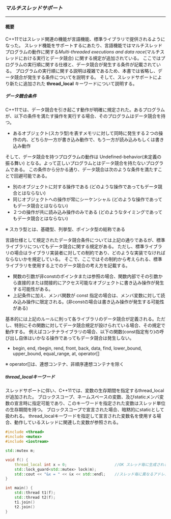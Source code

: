 ### *マルチスレッドサポート*
---
#### 概要
C++11ではスレッド関連の機能が言語機能、標準ライブラリで提供されるようになった。
スレッド機能をサポートするにあたり、言語機能ではマルチスレッドプログラムの動作に関する*Multi-threaded executions and data race*(マルチスレッドにおける実行とデータ競合) に関する規定が追加されている。
ここではプログラムの実行順に関する仕様と、データ競合が発生する条件が記載されている。
プログラムの実行順に関する説明は複雑であるため、本書では省略し、データ競合が発生する条件についてを説明する。
そして、スレッドサポートにより新たに追加された **thread_local** キーワードについて説明する。

##### データ競合条件
C++11では、データ競合を引き起こす動作が明確に規定された。あるプログラムが、以下の条件を満たす操作を実行する場合、そのプログラムはデータ競合を持つ。

 * あるオブジェクト(スカラ型)を表すメモリに対して同時に発生する２つの操作の内、どちらか一方が書き込み動作で、もう一方が読み込みもしくは書き込み動作

そして、データ競合を持つプログラムの動作は Undefined-behavior(未定義の振る舞い) となる。よって正しいプログラムとはデータ競合を持たないプログラムである。
この条件から分かる通り、データ競合は次のような条件を満たすことで回避可能である。

 * 別のオブジェクトに対する操作である (どのような操作であってもデータ競合とはならない)
 * 同じオブジェクトへの操作が常にシーケンシャル (どのような操作であってもデータ競合とはならない)
 * ２つの操作が共に読み込み操作のみである (どのようなタイミングであってもデータ競合とはならない)

※ スカラ型とは、基礎型、列挙型、ポインタ型の総称である

言語仕様として規定されたデータ競合条件については上記の通りであるが、標準ライブラリについてもデータ競合に関する規定がある。
ただし、標準ライブラリの場合はライブラリ実装者に対しての制約であり、どのような実装でなければならないかを規定している。
そこで、ここではその制約から考えられる、標準ライブラリを使用する上でのデータ競合の考え方を記載する。

 * 関数の引数が非constのポインタまたは参照の場合、関数内部でその引数から直接的または間接的にアクセス可能なオブジェクトに書き込み操作が発生する可能性がある。
 * 上記条件に加え、メンバ関数が const 指定の場合は、メンバ変数に対して読み込み操作に限定される。(非constの場合は書き込み操作が発生する可能性がある)

基本的には上記のルールに則って各ライブラリのデータ競合が定義される。ただし、特別にその関数に対してデータ競合規定が設けられている場合、その規定で動作する。
例えばコンテナライブラリの場合、以下の関数(const指定有り)の呼び出し自体はいかなる操作であってもデータ競合は発生しない。

 * begin, end, rbegin, rend, front, back, data, find, lower_bound, upper_bound, equal_range, at, operator[]

※ operator[]は、連想コンテナ、非順序連想コンテナを除く

##### thread_localキーワード
スレッドサポートに伴い、C++11では、変数の生存期間を指定するthread_localが追加された。
ブロックスコープ、ネームスペースの変数、及びstaticメンバ変数の宣言時に指定可能であり、このキーワードを指定された変数はスレッド単位の生存期間を持つ。
ブロックスコープで宣言された場合、暗黙的にstaticとして扱われる。
thread_localキーワードを指定して宣言された変数名を使用する場合、動作しているスレッドに関連した変数が参照される。

```c++
#include <thread>
#include <mutex>
#include <iostream>

std::mutex m;

void f() {
    thread_local int x = 0;                     //OK スレッド毎に生成される変数
    std::lock_guard<std::mutex> lock(m);
    std::cout << "&x = " << &x << std::endl;    //スレッド毎に異なるアドレスが表示される (xが再利用されない限り)
}

int main() {
    std::thread t1(f);
    std::thread t2(f);
    t1.join()
    t2.join()
}
```
